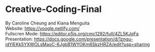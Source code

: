 # Creative-Coding-Final
By Caroline Cheung and Kiana Menguita</br>
Website: https://voogle.netlify.com/</br>
Fullscren Mode: https://editor.p5js.org/cmc1292/full/4ZL5KJqFa</br>
Presentation: https://docs.google.com/presentation/d/1zngu-idYlEKk5YXWOLsMaoC-6JgbB1WYOKm6SkzHRZA/edit?usp=sharing</br>
